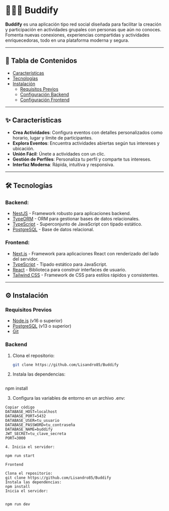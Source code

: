 # 🧑‍🤝‍🧑 **Buddify**  
**Buddify** es una aplicación tipo red social diseñada para facilitar la creación y participación en actividades grupales con personas que aún no conoces. Fomenta nuevas conexiones, experiencias compartidas y actividades enriquecedoras, todo en una plataforma moderna y segura.

---

## 📖 Tabla de Contenidos

- [Características](#✨-características)
- [Tecnologías](#🛠-tecnologías)
- [Instalación](#⚙️-instalación)
  - [Requisitos Previos](#requisitos-previos)
  - [Configuración Backend](#backend)
  - [Configuración Frontend](#frontend)
---

## ✨ Características

- **Crea Actividades**: Configura eventos con detalles personalizados como horario, lugar y límite de participantes.
- **Explora Eventos**: Encuentra actividades abiertas según tus intereses y ubicación.
- **Unión Fácil**: Únete a actividades con un clic.
- **Gestión de Perfiles**: Personaliza tu perfil y comparte tus intereses.
- **Interfaz Moderna**: Rápida, intuitiva y responsiva.

---

## 🛠 Tecnologías

### Backend:
- [NestJS](https://nestjs.com/) - Framework robusto para aplicaciones backend.
- [TypeORM](https://typeorm.io/) - ORM para gestionar bases de datos relacionales.
- [TypeScript](https://www.typescriptlang.org/) - Superconjunto de JavaScript con tipado estático.
- [PostgreSQL](https://www.postgresql.org/) - Base de datos relacional.

### Frontend:
- [Next.js](https://nextjs.org/) - Framework para aplicaciones React con renderizado del lado del servidor.
- [TypeScript](https://www.typescriptlang.org/) - Tipado estático para JavaScript.
- [React](https://react.dev/) - Biblioteca para construir interfaces de usuario.
- [Tailwind CSS](https://tailwindcss.com/) - Framework de CSS para estilos rápidos y consistentes.

---

## ⚙️ Instalación

### Requisitos Previos

- [Node.js](https://nodejs.org/) (v16 o superior)
- [PostgreSQL](https://www.postgresql.org/) (v13 o superior)
- [Git](https://git-scm.com/)

### Backend

1. Clona el repositorio:
   ```bash
   git clone https://github.com/Lisandro85/Buddify


2. Instala las dependencias:
   ```bash
npm install

3. Configura las variables de entorno en un archivo .env:

```env
Copiar código
DATABASE_HOST=localhost
DATABASE_PORT=5432
DATABASE_USER=tu_usuario
DATABASE_PASSWORD=tu_contraseña
DATABASE_NAME=buddify
JWT_SECRET=tu_clave_secreta
PORT=3000

4. Inicia el servidor:

npm run start

Frontend

Clona el repositorio:
git clone https://github.com/Lisandro85/Buddify
Instala las dependencias:
npm install
Inicia el servidor:


npm run dev
